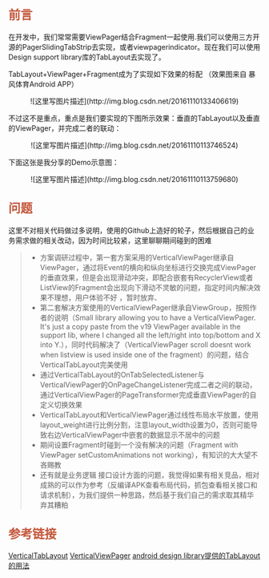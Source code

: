 ## <font color=#C4573C size=5 face="黑体">前言</font>
在开发中，我们常常需要ViewPager结合Fragment一起使用.我们可以使用三方开源的PagerSlidingTabStrip去实现，或者viewpagerindicator。现在我们可以使用Design support library库的TabLayout去实现了。

TabLayout+ViewPager+Fragment成为了实现如下效果的标配
（效果图来自 暴风体育Android APP）
<center>
![这里写图片描述](http://img.blog.csdn.net/20161110133406619)
</center>

不过这不是重点，重点是我们要实现的下图所示效果：垂直的TabLayout以及垂直的ViewPager，并完成二者的联动：
<center>
![这里写图片描述](http://img.blog.csdn.net/20161110113746524)
</center>

下面这张是我分享的Demo示意图：

<center>
![这里写图片描述](http://img.blog.csdn.net/20161110113759680)
</center>

## <font color=#C4573C size=5 face="黑体">问题</font>
这里不对相关代码做过多说明，使用的Github上造好的轮子，然后根据自己的业务需求做的相关改动，因为时间比较紧，这里聊聊期间碰到的困难
>* 方案调研过程中，第一套方案采用的VerticalViewPager继承自ViewPager，通过将Event的横向和纵向坐标进行交换完成ViewPager的垂直效果，但是会出现滑动冲突，即配合嵌套有RecyclerView或者ListView的Fragment会出现向下滑动不灵敏的问题，指定时间内解决效果不理想，用户体验不好 ，暂时放弃、
>*  第二套解决方案使用的VerticalViewPager继承自ViewGroup，按照作者的说明（Small library allowing you to have a VerticalViewPager. It's just a copy paste from the v19 ViewPager available in the support lib, where I changed all the left/right into top/bottom and X into Y.），同时代码解决了（VerticalViewPager scroll doesnt work when listview is used inside one of the fragment）的问题，结合VerticalTabLayout完美使用
>*  通过VerticalTabLayout的OnTabSelectedListener与VerticalViewPager的OnPageChangeListener完成二者之间的联动，通过VerticalViewPager的PageTransformer完成垂直ViewPager的自定义切换效果
>* VerticalTabLayout和VerticalViewPager通过线性布局水平放置，使用layout_weight进行比例分割，注意layout_width设置为0，否则可能导致右边VerticalViewPager中嵌套的数据显示不居中的问题
>* 期间设置Fragment时碰到一个没有解决的问题（Fragment with ViewPager setCustomAnimations not working），有知识的大大望不吝赐教
>* 还有就是业务逻辑 接口设计方面的问题，我觉得如果有相关竞品，相对成熟的可以作为参考（反编译APK查看布局代码，抓包查看相关接口和请求机制），为我们提供一种思路，然后基于我们自己的需求取其精华弃其糟粕

## <font color=#C4573C size=5 face="黑体">参考链接</font>
[VerticalTabLayout](https://github.com/qstumn/VerticalTabLayout)
[VerticalViewPager](https://github.com/castorflex/VerticalViewPager)
[android design library提供的TabLayout的用法](http://www.jcodecraeer.com/a/anzhuokaifa/androidkaifa/2015/0731/3247.html)